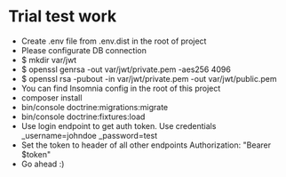 # Trial test work
* Create .env file from .env.dist in the root of project
* Please configurate DB connection
*  $ mkdir var/jwt
*  $ openssl genrsa -out var/jwt/private.pem -aes256 4096
*  $ openssl rsa -pubout -in var/jwt/private.pem -out var/jwt/public.pem
* You can find Insomnia config in the root of this project
* composer install
* bin/console doctrine:migrations:migrate
* bin/console doctrine:fixtures:load
* Use login endpoint to get auth token. Use credentials _username=johndoe _password=test
* Set the token to header of all other endpoints Authorization: "Bearer $token"
* Go ahead :)


